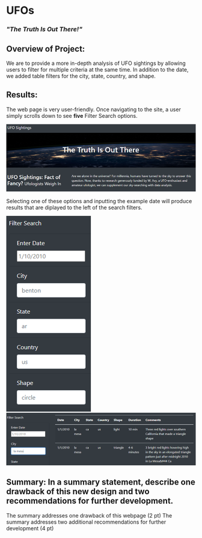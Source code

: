 # UFOs
### *"The Truth Is Out There!"*

## Overview of Project:

We are to provide a more in-depth analysis of UFO sightings by allowing users to filter for multiple criteria at the same time. In addition to the date, we added table filters for the city, state, country, and shape.

## Results:

The web page is very user-friendly.  Once navigating to the site, a user simply scrolls down to see **five** Filter Search options.

![site](static/images/site.PNG)

Selecting one of these options and inputting the example date will produce results that are diplayed to the left of the search filters.

![filters](static/images/filter_search.PNG)     ![](static/images/city_search.PNG)

## Summary: In a summary statement, describe one drawback of this new design and two recommendations for further development.

The summary addresses one drawback of this webpage (2 pt)
The summary addresses two additional recommendations for further development (4 pt)
